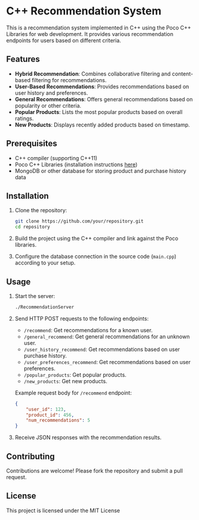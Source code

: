 
# C++ Recommendation System

This is a recommendation system implemented in C++ using the Poco C++ Libraries for web development. It provides various recommendation endpoints for users based on different criteria.

## Features

- **Hybrid Recommendation**: Combines collaborative filtering and content-based filtering for recommendations.
- **User-Based Recommendations**: Provides recommendations based on user history and preferences.
- **General Recommendations**: Offers general recommendations based on popularity or other criteria.
- **Popular Products**: Lists the most popular products based on overall ratings.
- **New Products**: Displays recently added products based on timestamp.

## Prerequisites

- C++ compiler (supporting C++11)
- Poco C++ Libraries (installation instructions [here](https://pocoproject.org/docs/00200-GettingStarted.html))
- MongoDB or other database for storing product and purchase history data

## Installation

1. Clone the repository:

   ```sh
   git clone https://github.com/your/repository.git
   cd repository
   ```

2. Build the project using the C++ compiler and link against the Poco libraries.

3. Configure the database connection in the source code (`main.cpp`) according to your setup.

## Usage

1. Start the server:

   ```sh
   ./RecommendationServer
   ```

2. Send HTTP POST requests to the following endpoints:

   - `/recommend`: Get recommendations for a known user.
   - `/general_recommend`: Get general recommendations for an unknown user.
   - `/user_history_recommend`: Get recommendations based on user purchase history.
   - `/user_preferences_recommend`: Get recommendations based on user preferences.
   - `/popular_products`: Get popular products.
   - `/new_products`: Get new products.

   Example request body for `/recommend` endpoint:

   ```json
   {
       "user_id": 123,
       "product_id": 456,
       "num_recommendations": 5
   }
   ```

3. Receive JSON responses with the recommendation results.

## Contributing

Contributions are welcome! Please fork the repository and submit a pull request.

## License

This project is licensed under the MIT License 
